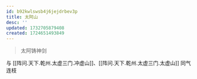 ```yaml
---
id: b92kwlswsb4j6jejdrbev3p
title: 太阿山
desc: ''
updated: 1732705879408
created: 1724651493849
---
```


> 太阿铸神剑

与 [[阵问.天下.乾州.太虚三门.冲虚山]]、[[阵问.天下.乾州.太虚三门.太虚山]] 同气连枝
